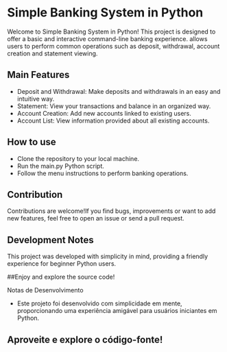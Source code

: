 # Simple Banking System in Python

Welcome to Simple Banking System in Python! This project is designed to offer a basic and interactive command-line banking experience. allows users to perform common operations such as deposit, withdrawal, account creation and statement viewing.

## Main Features

* Deposit and Withdrawal: Make deposits and withdrawals in an easy and intuitive way.
* Statement: View your transactions and balance in an organized way.
* Account Creation: Add new accounts linked to existing users.
* Account List: View information provided about all existing accounts.

## How to use

* Clone the repository to your local machine.
* Run the main.py Python script.
* Follow the menu instructions to perform banking operations.

## Contribution
Contributions are welcome!If you find bugs, improvements or want to add new features, feel free to open an issue or send a pull request.

## Development Notes
This project was developed with simplicity in mind, providing a friendly experience for beginner Python users.

##Enjoy and explore the source code!



Notas de Desenvolvimento

* Este projeto foi desenvolvido com simplicidade em mente, proporcionando uma experiência amigável para usuários iniciantes em Python. 

## Aproveite e explore o código-fonte!
